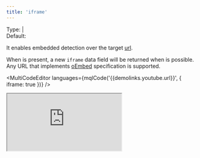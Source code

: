 ```yaml
---
title: 'iframe'
---
```


Type: <TypeContainer><Type children='<boolean>'/> | <Type children='<object>'/></TypeContainer><br/>
Default: <Type children='false'/>

It enables embedded detection over the target [url](/docs/api/parameters/url). 

When is present, a new `iframe` data field will be returned when is possible. Any URL that implements [oEmbed](https://oembed.com/) specification is supported.

<MultiCodeEditor languages={mqlCode('{{demolinks.youtube.url}}', { 
  iframe: true
})} />

<Iframe
  src="https://www.youtube.com/embed/9P6rdqiybaw?feature=oembed"
  allowFullScreen
/>

If the discovery has been done successfully, the `iframe` field will be now present into the response:

```json
{
  "iframe": {
    "html": "<blockquote class=\"twitter-tweet\"><p lang=\"en\" dir=\"ltr\">our new shiny website has landed <a href=\"https://t.co/KIrhYYcTRx\">https://t.co/KIrhYYcTRx</a> <a href=\"https://t.co/cM0se2UoIg\">pic.twitter.com/cM0se2UoIg</a></p>&mdash; microlink.io (@microlinkhq) <a href=\"https://twitter.com/microlinkhq/status/1032664633960800257?ref_src=twsrc%5Etfw\">August 23, 2018</a></blockquote>\n<script async src=\"https://platform.twitter.com/widgets.js\" charset=\"utf-8\"></script>\n",
    "scripts": [{
      "async": true,
      "src": "https://platform.twitter.com/widgets.js",
      "charset": "utf-8"
      }]
    }
}
```

<Figcaption children='The `iframe` field has `scripts` and `html` subfields.' />

Additionally, you can supply any consumer query parameter supported by [specification](https://oembed.com/), like `maxWidth` or `maxHeight`:

<MultiCodeEditor languages={mqlCode('{{demolinks.youtube.url}}', { 
  iframe: {
    maxWidth: 350
  }
})} />

Keep in mind the support for this query parameters depend on every provider implementation.

<H2>Providers supported</H2>

Most of the most popular sites over the Internet supports oEmbed protocol.

A non exhaustive list of supported providers are:

- [23HQ](https://www.23hq.com)
- [Abraia](https://abraia.me)
- [Acast](https://embed.acast.com)
- [ActBlue](https://secure.actblue.com)
- [Adilo](https://adilo.bigcommand.com)
- [afreecaTV](https://www.afreecatv.com)
- [Altium LLC](https://altium.com)
- [Altru](https://www.altrulabs.com)
- [amCharts Live Editor](https://live.amcharts.com/)
- [Amtraker](https://amtraker.com)
- [Animatron](https://www.animatron.com/)
- [Animoto](https://animoto.com/)
- [AnnieMusic](https://anniemusic.app)
- [ArcGIS StoryMaps](https://storymaps.arcgis.com)
- [Archivos](https://app.archivos.digital)
- [AssemblrWorld](https://assemblrworld.com/)
- [audio.com](https://audio.com/)
- [Audioboom](https://audioboom.com)
- [AudioClip](https://audioclip.naver.com)
- [Audiomack](https://audiomack.com)
- [Audiomeans](https://audiomeans.fr)
- [Avocode](https://www.avocode.com/)
- [Backtracks](https://backtracks.fm)
- [Balsamiq Cloud](https://balsamiq.cloud/)
- [Beams.fm](https://beams.fm)
- [Beautiful.AI](https://www.beautiful.ai/)
- [Behance](https://www.behance.net)
- [Blackfire.io](https://blackfire.io)
- [Blogcast](https://blogcast.host/)
- [Bookingmood](https://www.bookingmood.com)
- [Box Office Buz](https://boxofficebuz.com)
- [BrioVR](https://view.briovr.com/)
- [Bumper](https://www.bumper.com)
- [Buttondown](https://buttondown.email/)
- [Byzart Project](https://cmc.byzart.eu)
- [Cacoo](https://cacoo.com)
- [Canva](https://www.canva.com)
- [Cardinal Blue](https://minesweeper.today/)
- [CatBoat](https://img.catbo.at/)
- [Ceros](https://www.ceros.com/)
- [Chainflix](https://chainflix.net)
- [ChartBlocks](https://www.chartblocks.com/)
- [chirbit.com](https://www.chirbit.com/)
- [CHROCO](https://chroco.ooo/)
- [CircuitLab](https://www.circuitlab.com/)
- [Clipland](https://www.clipland.com/)
- [Clyp](https://clyp.it/)
- [CoCo Corp](https://ilovecoco.video)
- [CodeHS](https://www.codehs.com)
- [CodePen](https://codepen.io)
- [Codepoints](https://codepoints.net)
- [CodeSandbox](https://codesandbox.io)
- [CollegeHumor](https://www.collegehumor.com/)
- [Commaful](https://commaful.com)
- [Coub](https://coub.com/)
- [Crowd Ranking](https://crowdranking.com)
- [Crumb.sh](https://crumb.sh)
- [Cueup DJ Booking](https://cueup.io)
- [Curated](https://curated.co/)
- [CustomerDB](https://customerdb.com/)
- [dadan](https://www.dadan.io)
- [Dailymotion](https://www.dailymotion.com)
- [DALEXNI](https://dalexni.com/)
- [Datawrapper](https://www.datawrapper.de)
- [Deseret News](https://www.deseret.com)
- [Deviantart.com](https://www.deviantart.com)
- [Digiteka](https://www.ultimedia.com/)
- [DocDroid](https://www.docdroid.net/)
- [Docswell](https://docswell.com)
- [Dotsub](https://dotsub.com/)
- [Dream Broker](https://dreambroker.com)
- [DTube](https://d.tube/)
- [EchoesHQ](https://echoeshq.com)
- [eduMedia](https://www.edumedia-sciences.com/)
- [EgliseInfo](https://egliseinfo.catholique.fr/)
- [Embedery](https://embedery.com/)
- [Ethfiddle](https://www.ethfiddle.com/)
- [EventLive](https://eventlive.pro)
- [everviz](https://everviz.com)
- [Ex.Co](https://ex.co)
- [Eyrie](https://eyrie.io/)
- [Facebook](https://www.facebook.com/)
- [Fader](https://app.getfader.com)
- [Faithlife TV](https://faithlifetv.com)
- [Firework](https://fireworktv.com/)
- [FITE](https://www.fite.tv/)
- [Flat](https://flat.io)
- [Flickr](https://www.flickr.com/)
- [Flourish](https://flourish.studio/)
- [FlowHubOrg](https://flows.flowhub.org)
- [Fooday](https://fooday.app)
- [FOX SPORTS Australia](https://www.foxsports.com.au)
- [FrameBuzz](https://framebuzz.com/)
- [Framer](https://www.framer.com)
- [Geograph Britain and Ireland](https://www.geograph.org.uk/)
- [Geograph Channel Islands](https://channel-islands.geograph.org/)
- [Geograph Germany](https://geo-en.hlipp.de/)
- [Getty Images](https://www.gettyimages.com/)
- [Gifnote](https://www.gifnote.com/)
- [GIPHY](https://giphy.com)
- [GloriaTV](https://gloria.tv/)
- [GMetri](https://www.gmetri.com/)
- [Gong](https://www.gong.io/)
- [Grain](https://grain.com)
- [GT Channel](https://gtchannel.com)
- [Gumlet](https://www.gumlet.com/)
- [Gyazo](https://gyazo.com)
- [HASH](https://hash.ai)
- [hearthis.at](https://hearthis.at/)
- [Heyzine](https://heyzine.com)
- [hihaho](https://www.hihaho.com)
- [HippoVideo](https://hippovideo.io)
- [Homey](https://homey.app)
- [HuffDuffer](https://huffduffer.com)
- [Hulu](https://www.hulu.com/)
- [Idomoo](https://idomoo.com/)
- [iFixit](https://www.iFixit.com)
- [IFTTT](https://www.ifttt.com/)
- [iHeartRadio](https://www.iheart.com)
- [iMenuPro](https://imenupro.com)
- [Incredible](https://incredible.dev)
- [Indaco](https://player.indacolive.com/)
- [Infogram](https://infogram.com/)
- [Infoveave](https://infoveave.net/)
- [Injurymap](https://www.injurymap.com/)
- [Inoreader](https://www.inoreader.com)
- [inphood](https://inphood.com/)
- [Instagram](https://instagram.com)
- [Insticator Inc](https://www.insticator.com/)
- [Issuu](https://issuu.com/)
- [itemis CREATE](https://play.itemis.io)
- [Jovian](https://jovian.com/)
- [KakaoTv](https://tv.kakao.com/)
- [Kickstarter](https://www.kickstarter.com)
- [Kidoju](https://www.kidoju.com/)
- [Kirim.Email](https://kirim.email/)
- [Kit](https://kit.co/)
- [Kitchenbowl](https://www.kitchenbowl.com)
- [kmdr](https://kmdr.sh)
- [Knacki](https://jdr.knacki.info)
- [Knowledge Pad](https://knowledgepad.co/)
- [Kooapp](https://kooapp.com)
- [Kurozora](https://kurozora.app/)
- [LearningApps.org](https://learningapps.org/)
- [LeMans.Pod](https://umotion-test.univ-lemans.fr/)
- [Lille.Pod](https://pod.univ-lille.fr/)
- [Line Place](https://place.line.me)
- [Livestream](https://livestream.com/)
- [LottieFiles](https://lottiefiles.com/)
- [Ludus](https://ludus.one)
- [Lumiere](https://latd.com)
- [MathEmbed](https://mathembed.com)
- [Matterport](https://matterport.com/)
- [me.me](https://me.me/)
- [Mediastream](https://mdstrm.com/)
- [Medienarchiv der Künste - Zürcher Hochschule der Künste](https://medienarchiv.zhdk.ch/)
- [Mermaid Ink](https://mermaid.ink)
- [Microsoft Stream](https://stream.microsoft.com)
- [Minerva](https://www.minervaknows.com)
- [Miro](https://miro.com/)
- [MixCloud](https://mixcloud.com/)
- [Mixpanel](https://mixpanel.com/)
- [Moby Picture](https://www.mobypicture.com)
- [Music Box Maniacs](https://musicboxmaniacs.com/)
- [myBeweeg](https://mybeweeg.com)
- [Namchey](https://namchey.com)
- [nanoo.tv](https://www.nanoo.tv/)
- [Nasjonalbiblioteket](https://www.nb.no/)
- [Natural Atlas](https://naturalatlas.com/)
- [NDLA - Norwegian Digital Learning Arena](https://ndla.no)
- [nfb.ca](https://www.nfb.ca/)
- [NoPaste](https://nopaste.ml)
- [Observable](https://observablehq.com)
- [Odds.com.au](https://www.odds.com.au)
- [Odesli (formerly Songlink)](https://odesli.co)
- [Odysee](https://odysee.com)
- [Official FM](https://official.fm)
- [Omniscope](https://omniscope.me/)
- [Omny Studio](https://omnystudio.com)
- [Orbitvu](https://orbitvu.co)
- [Origits](https://origits.com/)
- [Outplayed.tv](https://outplayed.tv/)
- [Overflow](https://overflow.io)
- [OZ](https://www.oz.com/)
- [Padlet](https://padlet.com/)
- [Panda Video](https://pandavideo.com/)
- [Pastery](https://www.pastery.net)
- [Picturelfy](https://www.picturelfy.com/)
- [Piggy](https://piggy.to)
- [Pikasso](https://builder.pikasso.xyz)
- [PingVP](https://www.pingvp.com/)
- [Pinpoll](https://www.pinpoll.com/products/tools)
- [Pinterest](https://www.pinterest.com)
- [PitchHub](https://www.pitchhub.com/)
- [Pixdor](https://www.pixdor.com/)
- [Plusdocs](https://plusdocs.com)
- [Podbean](https://podbean.com)
- [Poll Daddy](https://polldaddy.com)
- [Portfolium](https://portfolium.com)
- [Present](https://present.do)
- [Prezi Video](https://prezi.com/)
- [QTpi](https://qtpi.gg/)
- [Quiz.biz](https://www.quiz.biz/)
- [Quizz.biz](https://www.quizz.biz/)
- [RadioPublic](https://radiopublic.com)
- [Raindrop](https://raindrop.io)
- [rcvis](https://www.rcvis.com/)
- [Reddit](https://reddit.com/)
- [ReleaseWire](https://www.releasewire.com/)
- [Replit](https://replit.com/)
- [ReverbNation](https://www.reverbnation.com/)
- [Roomshare](https://roomshare.jp)
- [RoosterTeeth](https://roosterteeth.com)
- [Rumble](https://rumble.com/)
- [Runkit](https://runkit.com)
- [Saooti](https://octopus.saooti.com)
- [Sapo Videos](https://videos.sapo.pt)
- [Screen9](https://www.screen9.com/)
- [Screencast.com](https://www.screencast.com/)
- [Screenr](https://www.screenr.com/)
- [ScribbleMaps](https://scribblemaps.com)
- [Scribd](https://www.scribd.com/)
- [SendtoNews](https://www.sendtonews.com/)
- [ShortNote](https://www.shortnote.jp/)
- [Shoudio](https://shoudio.com)
- [Show by Animaker](https://getshow.io/)
- [Show the Way, actionable location info](https://showtheway.io)
- [Simplecast](https://simplecast.com)
- [Sizzle](https://onsizzle.com/)
- [Sketchfab](https://sketchfab.com)
- [SlideShare](https://www.slideshare.net/)
- [SmashNotes](https://smashnotes.com)
- [Smeme](https://smeme.com)
- [Smrthi](https://www.smrthi.com)
- [SmugMug](https://www.smugmug.com/)
- [SocialExplorer](https://www.socialexplorer.com/)
- [SoundCloud](https://soundcloud.com/)
- [SpeakerDeck](https://speakerdeck.com)
- [Spotify](https://spotify.com/)
- [Spotlightr](https://spotlightr.com)
- [Spreaker](https://www.spreaker.com/)
- [SproutVideo](https://sproutvideo.com)
- [Spyke](https://spyke.social)
- [Stanford Digital Repository](https://purl.stanford.edu/)
- [Streamable](https://streamable.com/)
- [Streamio](https://www.streamio.com)
- [Subscribi](https://subscribi.io/)
- [Sudomemo](https://www.sudomemo.net/)
- [Sutori](https://www.sutori.com/)
- [Sway Office](https://sway.office.com)
- [Sway](https://www.sway.com)
- [Synthesia](https://www.synthesia.io/)
- [TED](https://www.ted.com)
- [The New York Times](https://www.nytimes.com)
- [They Said So](https://theysaidso.com/)
- [TickCounter](https://www.tickcounter.com)
- [TikTok](https://www.tiktok.com/)
- [Tonic Audio](https://tonicaudio.com/)
- [Toornament](https://www.toornament.com/)
- [Topy](https://www.topy.se/)
- [Totango](https://totango.com)
- [Trinity Audio](https://trinityaudio.ai)
- [Tumblr](https://www.tumblr.com)
- [Tuxx](https://www.tuxx.be/)
- [tvcf](https://tvcf.co.kr)
- [Twinmotion](https://twinmotion.unrealengine.com)
- [TypeCast](https://typecast.ai)
- [Typlog](https://typlog.com)
- [UAPod](https://uapod.univ-antilles.fr/)
- [University of Cambridge Map](https://map.cam.ac.uk)
- [UnivParis1.Pod](https://mediatheque.univ-paris1.fr/)
- [Upec.Pod](https://pod.u-pec.fr/)
- [Ustream](https://www.ustream.tv)
- [uStudio, Inc.](https://www.ustudio.com)
- [VeeR VR](https://veer.tv/)
- [VeeR VR](https://veer.tv/)
- [VEVO](https://www.vevo.com/)
- [Videfit](https://videfit.com/)
- [VidMount](https://vidmount.com/)
- [Vidyard](https://vidyard.com)
- [Vimeo](https://vimeo.com/)
- [Viostream](https://www.viostream.com)
- [Viously](https://www.viously.com)
- [Vizydrop](https://vizydrop.com)
- [Vlipsy](https://vlipsy.com/)
- [VLIVE](https://www.vlive.tv)
- [Vouch](https://www.vouchfor.com/)
- [VoxSnap](https://voxsnap.com/)
- [Waltrack](https://waltrack/net)
- [Wave.video](https://wave.video)
- [wecandeo](https://www.wecandeo.com/)
- [Whimsical](https://www.whimsical.com)
- [Wistia, Inc.](https://wistia.com/)
- [wizer.me](https://www.wizer.me/)
- [Wokwi](https://wokwi.com)
- [Wolfram Cloud](https://www.wolframcloud.com)
- [WordPress.com](https://wordpress.com/)
- [X](https://x.com/)
- [YouTube](https://www.youtube.com/)
- [YUMPU](https://www.yumpu.com/)
- [Zeplin](https://zeplin.io)
- [ZingSoft](https://app.zingsoft.com)
- [ZnipeTV](https://www.znipe.tv/)
- [Zoomable](https://zoomable.ca/)
